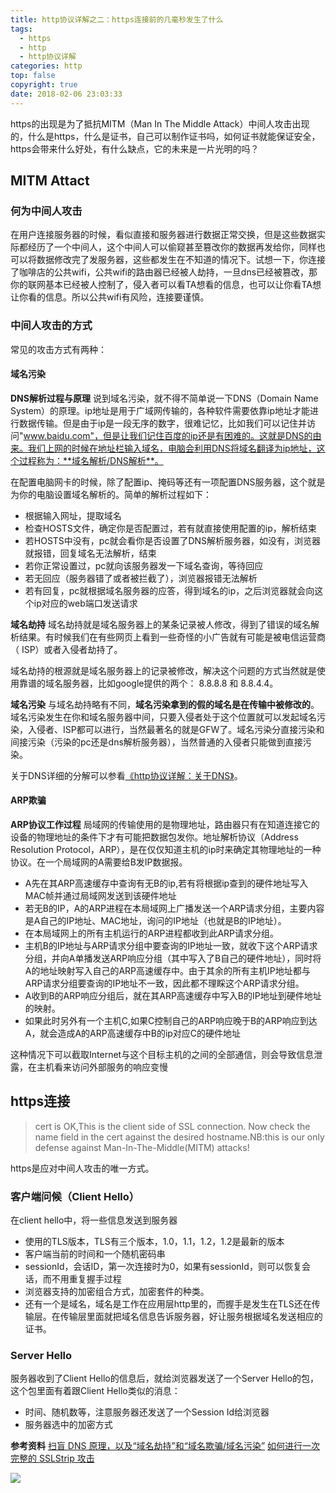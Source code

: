 ```yaml
---
title: http协议详解之二：https连接前的几毫秒发生了什么
tags:
  - https
  - http
  - http协议详解
categories: http
top: false
copyright: true
date: 2018-02-06 23:03:33
---
```

https的出现是为了抵抗MITM（Man In The Middle Attack）中间人攻击出现的，什么是https，什么是证书，自己可以制作证书吗，如何证书就能保证安全，https会带来什么好处，有什么缺点，它的未来是一片光明的吗？
<!--more-->
## MITM Attact
### 何为中间人攻击
在用户连接服务器的时候，看似直接和服务器进行数据正常交换，但是这些数据实际都经历了一个中间人，这个中间人可以偷窥甚至篡改你的数据再发给你，同样也可以将数据修改完了发服务器，这些都发生在不知道的情况下。试想一下，你连接了咖啡店的公共wifi，公共wifi的路由器已经被人劫持，一旦dns已经被篡改，那你的联网基本已经被人控制了，侵入者可以看TA想看的信息，也可以让你看TA想让你看的信息。所以公共wifi有风险，连接要谨慎。
### 中间人攻击的方式
常见的攻击方式有两种：
#### 域名污染
**DNS解析过程与原理**
说到域名污染，就不得不简单说一下DNS（Domain Name System）的原理。ip地址是用于广域网传输的，各种软件需要依靠ip地址才能进行数据传输。但是由于ip是一段无序的数字，很难记忆，比如我们可以记住并访问"www.baidu.com"，但是让我们记住百度的ip还是有困难的。这就是DNS的由来。我们上网的时候在地址栏输入域名，电脑会利用DNS将域名翻译为ip地址，这个过程称为：**域名解析/DNS解析**。

在配置电脑网卡的时候，除了配置ip、掩码等还有一项配置DNS服务器，这个就是为你的电脑设置域名解析的。简单的解析过程如下：
* 根据输入网址，提取域名
* 检查HOSTS文件，确定你是否配置过，若有就直接使用配置的ip，解析结束
* 若HOSTS中没有，pc就会看你是否设置了DNS解析服务器，如没有，浏览器就报错，回复域名无法解析，结束
* 若你正常设置过，pc就向该服务器发一下域名查询，等待回应
* 若无回应（服务器错了或者被拦截了），浏览器报错无法解析
* 若有回复，pc就根据域名服务器的应答，得到域名的ip，之后浏览器就会向这个ip对应的web端口发送请求

**域名劫持**
域名劫持就是域名服务器上的某条记录被人修改，得到了错误的域名解析结果。有时候我们在有些网页上看到一些奇怪的小广告就有可能是被电信运营商（ ISP）或者入侵者劫持了。

域名劫持的根源就是域名服务器上的记录被修改，解决这个问题的方式当然就是使用靠谱的域名服务器，比如google提供的两个： 8.8.8.8 和 8.8.4.4。

**域名污染**
与域名劫持略有不同，**域名污染拿到的假的域名是在传输中被修改的**。域名污染发生在你和域名服务器中间，只要入侵者处于这个位置就可以发起域名污染，入侵者、ISP都可以进行，当然最著名的就是GFW了。域名污染分直接污染和间接污染（污染的pc还是dns解析服务器），当然普通的入侵者只能做到直接污染。

关于DNS详细的分解可以参看[《http协议详解：关于DNS》]()。

#### ARP欺骗
**ARP协议工作过程**
局域网的传输使用的是物理地址，路由器只有在知道连接它的设备的物理地址的条件下才有可能把数据包发你。地址解析协议（Address Resolution Protocol，ARP），是在仅仅知道主机的ip时来确定其物理地址的一种协议。在一个局域网的A需要给B发IP数据报。
* A先在其ARP高速缓存中查询有无B的ip,若有将根据ip查到的硬件地址写入MAC帧并通过局域网发送到该硬件地址
* 若无B的IP，A的ARP进程在本局域网上广播发送一个ARP请求分组，主要内容是A自己的IP地址、MAC地址，询问的IP地址（也就是B的IP地址）。
* 在本局域网上的所有主机运行的ARP进程都收到此ARP请求分组。
* 主机B的IP地址与ARP请求分组中要查询的IP地址一致，就收下这个ARP请求分组，并向A单播发送ARP响应分组（其中写入了B自己的硬件地址），同时将A的地址映射写入自己的ARP高速缓存中。由于其余的所有主机IP地址都与ARP请求分组要查询的IP地址不一致，因此都不理睬这个ARP请求分组。
* A收到B的ARP响应分组后，就在其ARP高速缓存中写入B的IP地址到硬件地址的映射。
* 如果此时另外有一个主机C,如果C控制自己的ARP响应晚于B的ARP响应到达A，就会造成A的ARP高速缓存中B的ip对应C的硬件地址

这种情况下可以截取Internet与这个目标主机的之间的全部通信，则会导致信息泄露，在主机看来访问外部服务的响应变慢

## https连接
> cert is OK,This is the client side of SSL connection. Now check the name field in the cert against the desired hostname.NB:this is our only defense against Man-In-The-Middle(MITM) attacks!

https是应对中间人攻击的唯一方式。
### 客户端问候（Client Hello）
在client hello中，将一些信息发送到服务器

* 使用的TLS版本，TLS有三个版本，1.0，1.1，1.2，1.2是最新的版本
* 客户端当前的时间和一个随机密码串
* sessionId，会话ID，第一次连接时为0，如果有sessionId，则可以恢复会话，而不用重复握手过程
* 浏览器支持的加密组合方式，加密套件的种类。
* 还有一个是域名，域名是工作在应用层http里的，而握手是发生在TLS还在传输层。在传输层里面就把域名信息告诉服务器，好让服务根据域名发送相应的证书。

### Server Hello
服务器收到了Client Hello的信息后，就给浏览器发送了一个Server Hello的包，这个包里面有着跟Client Hello类似的消息：
* 时间、随机数等，注意服务器还发送了一个Session Id给浏览器
* 服务器选中的加密方式


**参考资料**
[扫盲 DNS 原理，以及“域名劫持”和“域名欺骗/域名污染”](https://www.cnblogs.com/huangxiaoying/p/5888969.html)
[如何进行一次完整的 SSLStrip 攻击](https://www.jianshu.com/p/983d43b4ba1e)


![](http://oankigr4l.bkt.clouddn.com/wexin.png)
